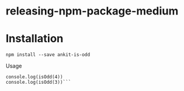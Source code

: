 # releasing-npm-package-medium

# Installation
`npm install --save ankit-is-odd`

Usage
```const is-odd = require('ankit-is-odd')
console.log(isOdd(4))
console.log(isOdd(3))```
